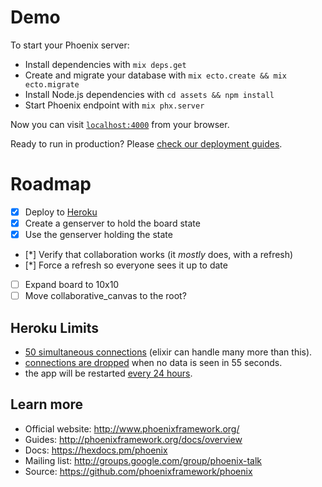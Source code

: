 # Demo

To start your Phoenix server:

  * Install dependencies with `mix deps.get`
  * Create and migrate your database with `mix ecto.create && mix ecto.migrate`
  * Install Node.js dependencies with `cd assets && npm install`
  * Start Phoenix endpoint with `mix phx.server`

Now you can visit [`localhost:4000`](http://localhost:4000) from your browser.

Ready to run in production? Please [check our deployment guides](http://www.phoenixframework.org/docs/deployment).

# Roadmap
* [x] Deploy to [Heroku](https://stormy-earth-96381.herokuapp.com/)
* [x] Create a genserver to hold the board state
* [x] Use the genserver holding the state
* [*] Verify that collaboration works (it _mostly_ does, with a refresh)
* [*] Force a refresh so everyone sees it up to date
* [ ] Expand board to 10x10
* [ ] Move collaborative_canvas to the root?

## Heroku Limits
* [50 simultaneous connections](https://devcenter.heroku.com/articles/http-routing#request-concurrency)
 (elixir can handle many more than this).
* [connections are dropped](https://devcenter.heroku.com/articles/limits#http-timeouts)
 when no data is seen in 55 seconds.
* the app will be restarted
 [every 24 hours](https://devcenter.heroku.com/articles/limits#detached-one-off-dyno-timeout).

## Learn more

  * Official website: http://www.phoenixframework.org/
  * Guides: http://phoenixframework.org/docs/overview
  * Docs: https://hexdocs.pm/phoenix
  * Mailing list: http://groups.google.com/group/phoenix-talk
  * Source: https://github.com/phoenixframework/phoenix

